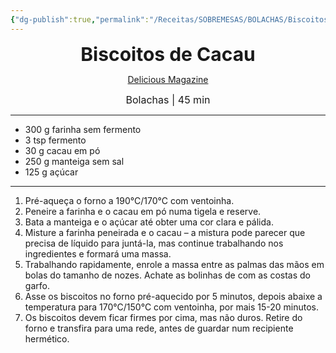 ```yaml
---
{"dg-publish":true,"permalink":"/Receitas/SOBREMESAS/BOLACHAS/Biscoitos de Cacau/","title":"Biscoitos de Cacau","tags":["💚ok"]}
---
```


<div style="text-align: center;"> <span style="font-size: 30px;"><b>Biscoitos de Cacau</b></span> </div>

<span class="center"> <center> [Delicious Magazine](https://www.deliciousmagazine.co.uk/recipes/nigella-lawsons-chocolate-biscuits/) </center></span>

<div style="text-align: center;"> <span style="font-size: 16px;">  Bolachas | 45 min </span> </div>

---
- 300 g farinha sem fermento
- 3 tsp fermento
- 30 g cacau em pó
- 250 g manteiga sem sal
- 125 g açúcar
---
1. Pré-aqueça o forno a 190°C/170°C com ventoinha.
2. Peneire a farinha e o cacau em pó numa tigela e reserve.
3. Bata a manteiga e o açúcar até obter uma cor clara e pálida.
4. Misture a farinha peneirada e o cacau – a mistura pode parecer que precisa de líquido para juntá-la, mas continue trabalhando nos ingredientes e formará uma massa.
5. Trabalhando rapidamente, enrole a massa entre as palmas das mãos em bolas do tamanho de nozes. Achate as bolinhas de com as costas do garfo.
6. Asse os biscoitos no forno pré-aquecido por 5 minutos, depois abaixe a temperatura para 170°C/150°C com ventoinha, por mais 15-20 minutos.
7. Os biscoitos devem ficar firmes por cima, mas não duros. Retire do forno e transfira para uma rede, antes de guardar num recipiente hermético.